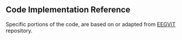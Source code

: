 ## Code Implementation Reference
Specific portions of the code, are based on or adapted from [EEGViT](https://github.com/ruiqiRichard/EEGViT) repository. 
